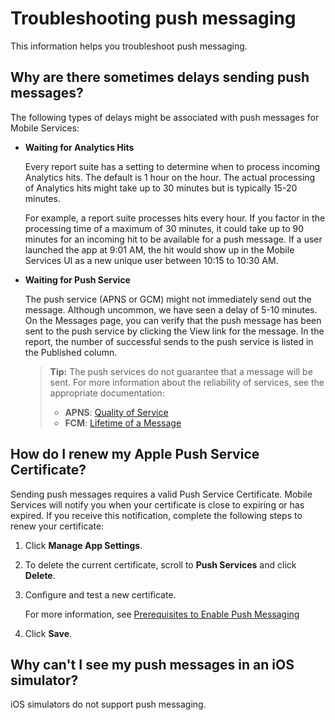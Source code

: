 # Troubleshooting push messaging

This information helps you troubleshoot push messaging.

## Why are there sometimes delays sending push messages?

The following types of delays might be associated with push messages for Mobile Services:

* **Waiting for Analytics Hits**

  Every report suite has a setting to determine when to process incoming Analytics hits. The default is 1 hour on the hour. The actual processing of Analytics hits might take up to 30 minutes but is typically 15-20 minutes.
  
  For example, a report suite processes hits every hour. If you factor in the processing time of a maximum of 30 minutes, it could take up to 90 minutes for an incoming hit to be available for a push message. If a user launched the app at 9:01 AM, the hit would show up in the Mobile Services UI as a new unique user between 10:15 to 10:30 AM.

* **Waiting for Push Service**
  
  The push service (APNS or GCM) might not immediately send out the message. Although uncommon, we have seen a delay of 5-10 minutes. On the Messages page, you can verify that the push message has been sent to the push service by clicking the View link for the message. In the report, the number of successful sends to the push service is listed in the Published column.

  > **Tip:** The push services do not guarantee that a message will be sent. For more information about the reliability of services, see the appropriate documentation:
  >
  >* **APNS**: [Quality of Service](https://developer.apple.com/library/content/documentation/NetworkingInternet/Conceptual/RemoteNotificationsPG/APNSOverview.html#//apple_ref/doc/uid/TP40008194-CH8-SW5)
  >* **FCM**: [Lifetime of a Message](https://firebase.google.com/docs/cloud-messaging/concept-options#lifetime)

## How do I renew my Apple Push Service Certificate?

Sending push messages requires a valid Push Service Certificate. Mobile Services will notify you when your certificate is close to expiring or has expired. If you receive this notification, complete the following steps to renew your certificate:

  1. Click **Manage App Settings**.
  2. To delete the current certificate, scroll to **Push Services** and click **Delete**.
  3. Configure and test a new certificate.

     For more information, see [Prerequisites to Enable Push Messaging](https://experienceleague.adobe.com/docs/mobile-services/using/manage-app-settings-ug/configuring-app/prerequisites-push-messaging.html)

  4. Click **Save**.

## Why can't I see my push messages in an iOS simulator?

  iOS simulators do not support push messaging.
